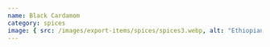 ```yaml
---
name: Black Cardamom
category: spices
image: { src: /images/export-items/spices/spices3.webp, alt: "Ethiopian spices" }
---
```

